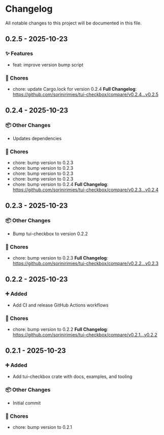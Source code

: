 # Changelog

All notable changes to this project will be documented in this file.

## 0.2.5 - 2025-10-23
### ✨ Features
- feat: improve version bump script
### 🔧 Chores
- chore: update Cargo.lock for version 0.2.4
**Full Changelog**: https://github.com/sorinirimies/tui-checkbox/compare/v0.2.4...v0.2.5
## 0.2.4 - 2025-10-23
### 📦 Other Changes
- Updates dependencies
### 🔧 Chores
- chore: bump version to 0.2.3
- chore: bump version to 0.2.3
- chore: bump version to 0.2.3
- chore: bump version to 0.2.3
- chore: bump version to 0.2.4
**Full Changelog**: https://github.com/sorinirimies/tui-checkbox/compare/v0.2.3...v0.2.4
## 0.2.3 - 2025-10-23
### 📦 Other Changes
- Bump tui-checkbox to version 0.2.2
### 🔧 Chores
- chore: bump version to 0.2.3
**Full Changelog**: https://github.com/sorinirimies/tui-checkbox/compare/v0.2.2...v0.2.3
## 0.2.2 - 2025-10-23
### ➕ Added
- Add CI and release GitHub Actions workflows
### 🔧 Chores
- chore: bump version to 0.2.2
**Full Changelog**: https://github.com/sorinirimies/tui-checkbox/compare/v0.2.1...v0.2.2
## 0.2.1 - 2025-10-23
### ➕ Added
- Add tui-checkbox crate with docs, examples, and tooling
### 📦 Other Changes
- Initial commit
### 🔧 Chores
- chore: bump version to 0.2.1
